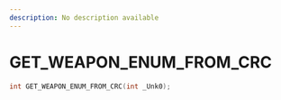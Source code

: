 ```yaml
---
description: No description available 
---
```


# GET_WEAPON_ENUM_FROM_CRC

```cpp
int GET_WEAPON_ENUM_FROM_CRC(int _Unk0);
```